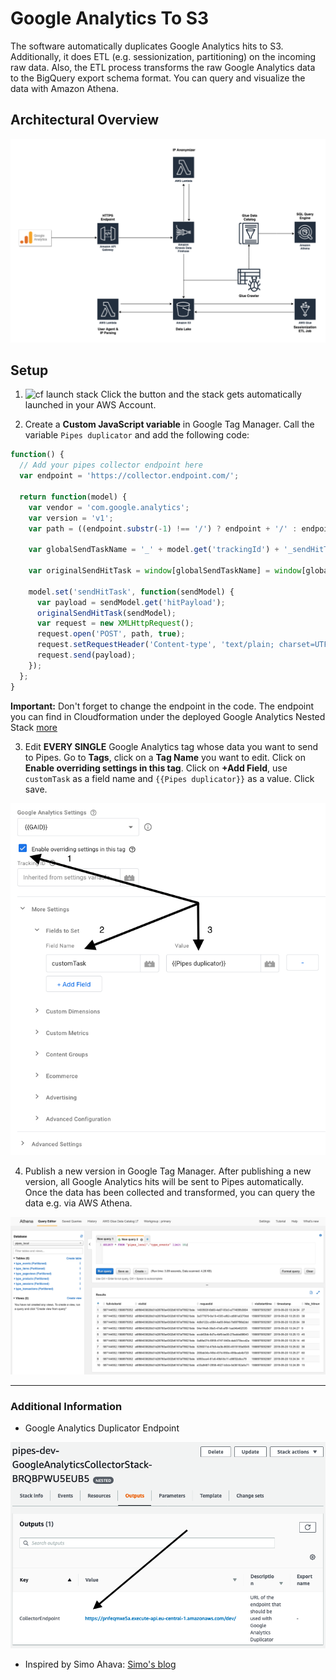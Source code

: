 # Google Analytics To S3 
The software automatically duplicates Google Analytics hits to S3.
Additionally, it does ETL (e.g. sessionization, partitioning) on the incoming raw data. Also, the ETL process transforms the raw Google Analytics data to the
BigQuery export schema format. You can query and visualize the data with Amazon
Athena. 

## Architectural Overview

![architecture](./example/architecture/ga-to-s3-architecture.png)

## Setup

1. ![cf launch stack](./example/readme/cloudfromation-launch-stack.png) Click the
button and the stack gets automatically launched in your AWS Account.

2. Create a **Custom JavaScript variable** in Google Tag Manager. Call the variable `Pipes duplicator` and add the following code:

```js
function() {
  // Add your pipes collector endpoint here
  var endpoint = 'https://collector.endpoint.com/';
  
  return function(model) {
    var vendor = 'com.google.analytics';
    var version = 'v1';
    var path = ((endpoint.substr(-1) !== '/') ? endpoint + '/' : endpoint) + vendor + '/' + version;
    
    var globalSendTaskName = '_' + model.get('trackingId') + '_sendHitTask';
    
    var originalSendHitTask = window[globalSendTaskName] = window[globalSendTaskName] || model.get('sendHitTask');
    
    model.set('sendHitTask', function(sendModel) {
      var payload = sendModel.get('hitPayload');
      originalSendHitTask(sendModel);
      var request = new XMLHttpRequest();
      request.open('POST', path, true);
      request.setRequestHeader('Content-type', 'text/plain; charset=UTF-8');
      request.send(payload);
    });
  };
}
```

**Important:** Don't forget to change the endpoint in the code. The endpoint
you can find in Cloudformation under the deployed Google Analytics Nested Stack
[more](#additional-information)

3. Edit **EVERY SINGLE** Google Analytics tag whose data you want to send to Pipes. Go to **Tags**, click on a **Tag Name** you want to edit. Click on **Enable overriding settings in this tag**. Click on **+Add Field**, use `customTask` as a field name and `{{Pipes duplicator}}` as a value. Click save.

![gtm pipes](./example/readme/gtm-pipes.png)

4. Publish a new version in Google Tag Manager. After publishing a new version, all Google Analytics hits will be sent to Pipes automatically. Once the data has been collected and transformed, you can query the data e.g. via AWS Athena.

![athena](./example/readme/end-result-small.png)

---

### Additional Information
* Google Analytics Duplicator Endpoint

![duplicator](./example/readme/cf-endpoint.png)

* Inspired by Simo Ahava: [Simo's blog](https://www.simoahava.com)

